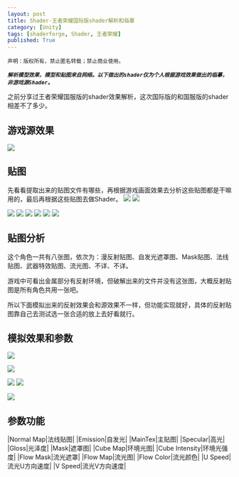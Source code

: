 ```yaml
---
layout: post
title: Shader-王者荣耀国际版shader解析和临摹
category: [Unity]
tags: [shaderforge, Shader, 王者荣耀]
published: True
---
```



`声明：版权所有，禁止匿名转载；禁止商业使用。`


***`解析模型效果，模型和贴图来自网络。以下做出的shader仅为个人根据游戏效果做出的临摹，非游戏源Shader。`***

之前分享过王者荣耀国服版的shader效果解析，这次国际版的和国服版的shader相差不了多少。


## 游戏源效果 ##
<left>
	<img src="/public/img/Shader-王者荣耀国际版/1.png">
	</left>

	
## 贴图 ##
先看看提取出来的贴图文件有哪些，再根据游戏画面效果去分析这些贴图都是干嘛用的，最后再根据这些贴图去做Shader。
<left>
	<img src="/public/img/Shader-王者荣耀国际版/2.png">
	<img src="/public/img/Shader-王者荣耀国际版/3.png">
	</left>
<p></p>
<left>
	<img src="/public/img/Shader-王者荣耀国际版/4.png">
	<img src="/public/img/Shader-王者荣耀国际版/5.png">
	<img src="/public/img/Shader-王者荣耀国际版/6.png">
	<img src="/public/img/Shader-王者荣耀国际版/7.png">
	<img src="/public/img/Shader-王者荣耀国际版/8.png">
	<img src="/public/img/Shader-王者荣耀国际版/9.png">
	</left>

	
## 贴图分析 ##
这个角色一共有八张图，依次为：漫反射贴图、自发光遮罩图、Mask贴图、法线贴图、武器特效贴图、流光图、不详、不详。

游戏中可看出金属部分有反射环境，但破解出来的文件并没有这张图，大概反射贴图是所有角色共用一张吧。

所以下面模拟出来的反射效果会和源效果不一样，但功能实现就好，具体的反射贴图靠自己去测试选一张合适的放上去好看就行。



## 模拟效果和参数 ##
<left>
	<img src="/public/img/Shader-王者荣耀国际版/1.gif">
	</left>
<p></p>
<left>
	<img src="/public/img/Shader-王者荣耀国际版/10.png">
	</left>
<p></p>
<left>
	<img src="/public/img/Shader-王者荣耀国际版/11.png">
	<img src="/public/img/Shader-王者荣耀国际版/12.png">
	</left>
<p></p>
<left>
	<img src="/public/img/Shader-王者荣耀国际版/13.png">
	</left>
	
	
## 参数功能 ##

|Normal Map|法线贴图|
|Emission|自发光|
|MainTex|主贴图|
|Specular|高光|
|Gloss|光泽度|
|Mask|遮罩图|
|Cube Map|环境光图|
|Cube Intensity|环境光强度|
|Flow Mask|流光遮罩|
|Flow Map|流光图|
|Flow Color|流光颜色|
|U Speed|流光U方向速度|
|V Speed|流光V方向速度|

